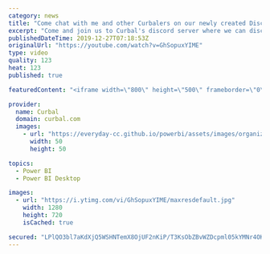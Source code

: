 ```yaml
---
category: news
title: "Come chat with me and other Curbalers on our newly created Discord server"
excerpt: "Come and join us to Curbal's discord server where we can discuss anything about data and Power BI. Click this link to access the server: https://discord.gg/7QWDRDT  See u there!!  Here you can download all the pbix files: https://curbal.com/donwload-center\r \r SUBSCRIBE to learn more about Power and Excel"
publishedDateTime: 2019-12-27T07:18:53Z
originalUrl: "https://youtube.com/watch?v=GhSopuxYIME"
type: video
quality: 123
heat: 123
published: true

featuredContent: "<iframe width=\"800\" height=\"500\" frameborder=\"0\" src=\"https://www.youtube.com/embed/GhSopuxYIME\" allow=\"accelerometer; autoplay; encrypted-media; gyroscope; picture-in-picture\" allowfullscreen></iframe>"

provider:
  name: Curbal
  domain: curbal.com
  images:
    - url: "https://everyday-cc.github.io/powerbi/assets/images/organizations/curbal.com-50x50.jpg"
      width: 50
      height: 50

topics:
  - Power BI
  - Power BI Desktop

images:
  - url: "https://i.ytimg.com/vi/GhSopuxYIME/maxresdefault.jpg"
    width: 1280
    height: 720
    isCached: true

secured: "LPlQO3bl7aKdXjQ5WSHNTemX8OjUF2nKiP/T3KsObZBvWZDcpml05kYMNr4OKTgT7gCftJHkQ+6czAY3zbfpnKrPKcuZtaG8lu+FprpqX29fmLSQk0VU2opwJ5w3zSHKAoPckxBFqG46tlOLnM9ozU9dSKzlNyINAnpVE4NTonOJLErwUZBdg4j9ADa803YaWBJVGtn/NOuo28Ev72bZqT4vcLDVIqe5ehdjI9VimRdrqEzxFS8GE3C/GnPNTtBG8Wh+oRU3U2RiaYRR/ikwnPmnFW/mnWj9PcW5vWmdHcFpZZ9OtmdR4T/uxzySpCnvfPZTjIMwiQ9LtTAVSt65kLr11yue3IojRQn6e1hKW9lC9eYDzDsNGdBESxDDwZ1wJfWeQE8TVg23NsamlUVEvjVFOse6M6g0gmg9tgkF/72WIllFst09BOOme8n+5Anm;SL76N3HTzPPnb6y5UebFwA=="
---
```


